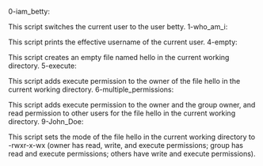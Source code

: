 0-iam_betty:

This script switches the current user to the user betty.
1-who_am_i:

This script prints the effective username of the current user.
4-empty:

This script creates an empty file named hello in the current working directory.
5-execute:

This script adds execute permission to the owner of the file hello in the current working directory.
6-multiple_permissions:

This script adds execute permission to the owner and the group owner, and read permission to other users for the file hello in the current working directory.
9-John_Doe:

This script sets the mode of the file hello in the current working directory to -rwxr-x-wx (owner has read, write, and execute permissions; group has read and execute permissions; others have write and execute permissions).
